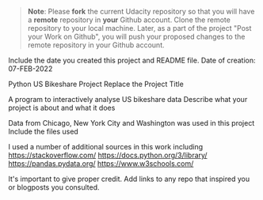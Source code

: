 >**Note**: Please **fork** the current Udacity repository so that you will have a **remote** repository in **your** Github account. Clone the remote repository to your local machine. Later, as a part of the project "Post your Work on Github", you will push your proposed changes to the remote repository in your Github account.

Include the date you created this project and README file.
Date of creation: 07-FEB-2022

Python US Bikeshare Project
Replace the Project Title

A program to interactively analyse US bikeshare data
Describe what your project is about and what it does

Data from Chicago, New York City and Washington was used in this project
Include the files used

I used a number of additional sources in this work including
https://stackoverflow.com/
https://docs.python.org/3/library/
https://pandas.pydata.org/
https://www.w3schools.com/

It's important to give proper credit. Add links to any repo that inspired you or blogposts you consulted.
